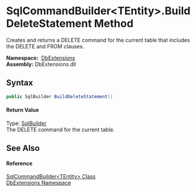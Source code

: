SqlCommandBuilder&lt;TEntity>.BuildDeleteStatement Method
=========================================================
Creates and returns a DELETE command for the current table that includes the DELETE and FROM clauses.

  **Namespace:**  [DbExtensions][1]  
  **Assembly:** DbExtensions.dll

Syntax
------

```csharp
public SqlBuilder BuildDeleteStatement()
```

#### Return Value
Type: [SqlBuilder][2]  
The DELETE command for the current table.

See Also
--------

#### Reference
[SqlCommandBuilder&lt;TEntity> Class][3]  
[DbExtensions Namespace][1]  

[1]: ../README.md
[2]: ../SqlBuilder/README.md
[3]: README.md